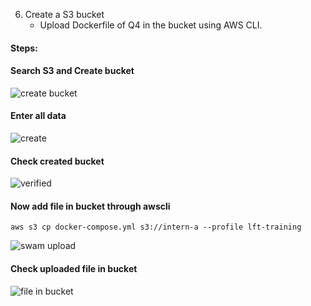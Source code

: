 6. Create a S3 bucket
    - Upload Dockerfile of Q4 in the bucket using AWS CLI.

#### Steps:<br/>
#### Search S3 and Create bucket<br/>

![create bucket](https://user-images.githubusercontent.com/53372486/145612438-986b0e15-a475-43e8-b920-7c42221b180e.png)<br/>

#### Enter all data<br/>

![create](https://user-images.githubusercontent.com/53372486/145612329-79157b4f-06a1-4d8c-a658-c766e04224c1.png)<br/>

#### Check created bucket<br/>

![verified](https://user-images.githubusercontent.com/53372486/145611961-319214db-10f8-47a5-9d97-61d40eaa0f2c.png)<br/>

#### Now add file in bucket through awscli<br/>
```
aws s3 cp docker-compose.yml s3://intern-a --profile lft-training
```
![swam upload](https://user-images.githubusercontent.com/53372486/145611960-d1a30727-b3f8-4e65-ac6c-4ad8669947aa.png)<br/>

#### Check uploaded file in bucket<br/>

![file in bucket](https://user-images.githubusercontent.com/53372486/145611947-4ffa29ad-c577-468b-982d-eaa7420b51b2.png)